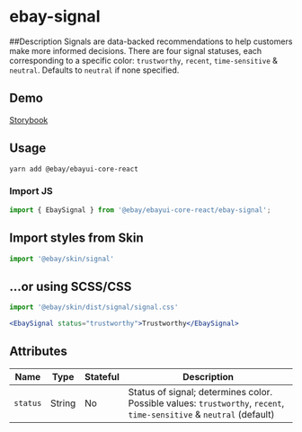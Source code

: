 # ebay-signal

##Description
Signals are data-backed recommendations to help customers make more informed decisions. There are four signal statuses, each corresponding to a specific color: `trustworthy`, `recent`, `time-sensitive` & `neutral`. Defaults to `neutral` if none specified.

## Demo
[Storybook](https://opensource.ebay.com/ebayui-core-react/main/?path=/story/ebay-signal)

## Usage
```
yarn add @ebay/ebayui-core-react
```
### Import JS
```jsx harmony
import { EbaySignal } from '@ebay/ebayui-core-react/ebay-signal';
```
## Import styles from Skin
```jsx harmony
import '@ebay/skin/signal'
```

## ...or using SCSS/CSS
```jsx harmony
import '@ebay/skin/dist/signal/signal.css'
```

```jsx harmony
<EbaySignal status="trustworthy">Trustworthy</EbaySignal>
```

## Attributes

Name | Type | Stateful | Description
--- | --- | --- | ---
`status` | String | No | Status of signal; determines color. Possible values: `trustworthy`, `recent`, `time-sensitive` & `neutral` (default)
